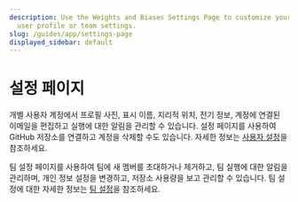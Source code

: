 ```yaml
---
description: Use the Weights and Biases Settings Page to customize your individual
  user profile or team settings.
slug: /guides/app/settings-page
displayed_sidebar: default
---
```


# 설정 페이지

개별 사용자 계정에서 프로필 사진, 표시 이름, 지리적 위치, 전기 정보, 계정에 연결된 이메일을 편집하고 실행에 대한 알림을 관리할 수 있습니다. 설정 페이지를 사용하여 GitHub 저장소를 연결하고 계정을 삭제할 수도 있습니다. 자세한 정보는 [사용자 설정](./user-settings.md)을 참조하세요.

팀 설정 페이지를 사용하여 팀에 새 멤버를 초대하거나 제거하고, 팀 실행에 대한 알림을 관리하며, 개인 정보 설정을 변경하고, 저장소 사용량을 보고 관리할 수 있습니다. 팀 설정에 대한 자세한 정보는 [팀 설정](./team-settings.md)을 참조하세요.